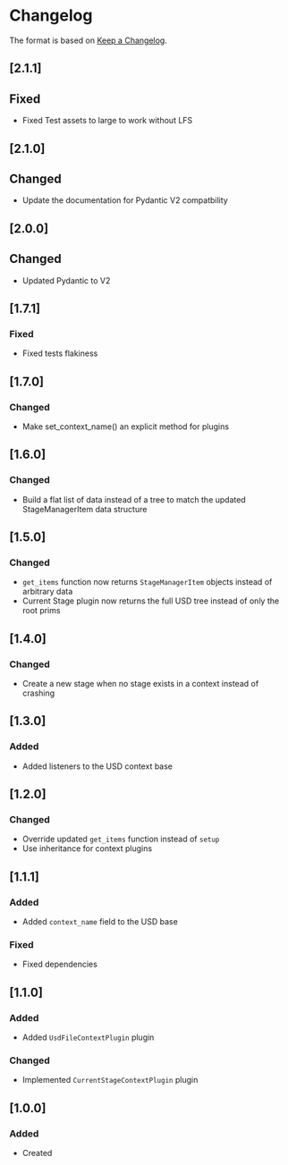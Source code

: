 # Changelog
The format is based on [Keep a Changelog](https://keepachangelog.com/en/1.0.0/).

## [2.1.1]
## Fixed
- Fixed Test assets to large to work without LFS

## [2.1.0]
## Changed
- Update the documentation for Pydantic V2 compatbility

## [2.0.0]
## Changed
- Updated Pydantic to V2

## [1.7.1]
### Fixed
- Fixed tests flakiness

## [1.7.0]
### Changed
- Make set_context_name() an explicit method for plugins

## [1.6.0]
### Changed
- Build a flat list of data instead of a tree to match the updated StageManagerItem data structure

## [1.5.0]
### Changed
- `get_items` function now returns `StageManagerItem` objects instead of arbitrary data
- Current Stage plugin now returns the full USD tree instead of only the root prims

## [1.4.0]
### Changed
- Create a new stage when no stage exists in a context instead of crashing

## [1.3.0]
### Added
- Added listeners to the USD context base

## [1.2.0]
### Changed
- Override updated `get_items` function instead of `setup`
- Use inheritance for context plugins

## [1.1.1]
### Added
- Added `context_name` field to the USD base

### Fixed
- Fixed dependencies

## [1.1.0]
### Added
- Added `UsdFileContextPlugin` plugin

### Changed
- Implemented `CurrentStageContextPlugin` plugin

## [1.0.0]
### Added
- Created

